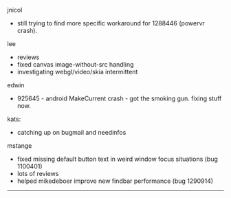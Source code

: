 jnicol
* still trying to find more specific workaround for 1288446 (powervr crash).



lee
* reviews
* fixed canvas image-without-src handling
* investigating webgl/video/skia intermittent



edwin
* 925645 - android MakeCurrent crash - got the smoking gun. fixing stuff now.



kats:
* catching up on bugmail and needinfos



mstange
* fixed missing default button text in weird window focus situations (bug 1100401)
* lots of reviews
* helped mikedeboer improve new findbar performance (bug 1290914)

________________


